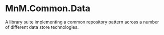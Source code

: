 # MnM.Common.Data
A library suite implementing a common repository pattern across a number of different data store technologies.
